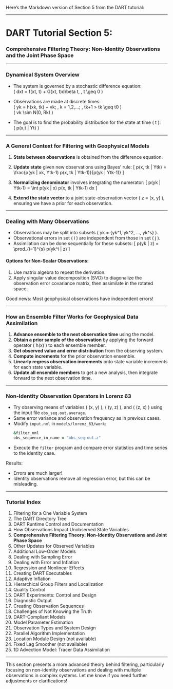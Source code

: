Here’s the Markdown version of Section 5 from the DART tutorial:

---

# DART Tutorial Section 5:  
### Comprehensive Filtering Theory: Non-Identity Observations and the Joint Phase Space  

---

### Dynamical System Overview
- The system is governed by a stochastic difference equation:  
  \( dxt = f(xt, t) + G(xt, t)d\beta t, \, t \geq 0 \)

- Observations are made at discrete times:  
  \( yk = h(xk, tk) + vk; \, k = 1,2,...; \, tk+1 > tk \geq t0 \)  
  \( vk \sim N(0, Rk) \)

- The goal is to find the probability distribution for the state at time \( t \):  
  \( p(x,t | Yt) \)

---

### A General Context for Filtering with Geophysical Models

1. **State between observations** is obtained from the difference equation.
2. **Update state** given new observations using Bayes’ rule:
   \[
   p(x, tk | Ytk) = \frac{p(yk | xk, Ytk-1) p(x, tk | Ytk-1)}{p(yk | Ytk-1)}
   \]

3. **Normalizing denominator** involves integrating the numerator:
   \[
   p(yk | Ytk-1) = \int p(yk | x) p(x, tk | Ytk-1) dx
   \]

4. **Extend the state vector** to a joint state-observation vector \( z = [x, y] \), ensuring we have a prior for each observation.

---

### Dealing with Many Observations
- Observations may be split into subsets \( yk = \{yk^1, yk^2, ..., yk^s\} \).
- Observational errors in set \( i \) are independent from those in set \( j \).
- Assimilation can be done sequentially for these subsets:
  \[
  p(yk | z) = \prod_{i=1}^{s} p(yk^i | z)
  \]

#### Options for Non-Scalar Observations:
1. Use matrix algebra to repeat the derivation.
2. Apply singular value decomposition (SVD) to diagonalize the observation error covariance matrix, then assimilate in the rotated space.

Good news: Most geophysical observations have independent errors!

---

### How an Ensemble Filter Works for Geophysical Data Assimilation

1. **Advance ensemble to the next observation time** using the model.
2. **Obtain a prior sample of the observation** by applying the forward operator \( h(x) \) to each ensemble member.
3. **Get observed value and error distribution** from the observing system.
4. **Compute increments** for the prior observation ensemble.
5. **Linearly regress observation increments** onto state variable increments for each state variable.
6. **Update all ensemble members** to get a new analysis, then integrate forward to the next observation time.

---

### Non-Identity Observation Operators in Lorenz 63

- Try observing means of variables \( (x, y) \), \( (y, z) \), and \( (z, x) \) using the input file `obs_seq.out.average`.
- Same error variance and observation frequency as in previous cases.
- Modify `input.nml` in `models/lorenz_63/work`:
  ```fortran
  &filter_nml
  obs_sequence_in_name = "obs_seq.out.z"
  ```
- Execute the `filter` program and compare error statistics and time series to the identity case.
  
Results:  
- Errors are much larger!  
- Identity observations remove all regression error, but this can be misleading.

---

### Tutorial Index
1. Filtering for a One Variable System
2. The DART Directory Tree
3. DART Runtime Control and Documentation
4. How Observations Impact Unobserved State Variables
5. **Comprehensive Filtering Theory: Non-Identity Observations and Joint Phase Space**
6. Other Updates for Observed Variables
7. Additional Low-Order Models
8. Dealing with Sampling Error
9. Dealing with Error and Inflation
10. Regression and Nonlinear Effects
11. Creating DART Executables
12. Adaptive Inflation
13. Hierarchical Group Filters and Localization
14. Quality Control
15. DART Experiments: Control and Design
16. Diagnostic Output
17. Creating Observation Sequences
18. Challenges of Not Knowing the Truth
19. DART-Compliant Models
20. Model Parameter Estimation
21. Observation Types and System Design
22. Parallel Algorithm Implementation
23. Location Module Design (not available)
24. Fixed Lag Smoother (not available)
25. 1D Advection Model: Tracer Data Assimilation

---

This section presents a more advanced theory behind filtering, particularly focusing on non-identity observations and dealing with multiple observations in complex systems. Let me know if you need further adjustments or clarifications!
